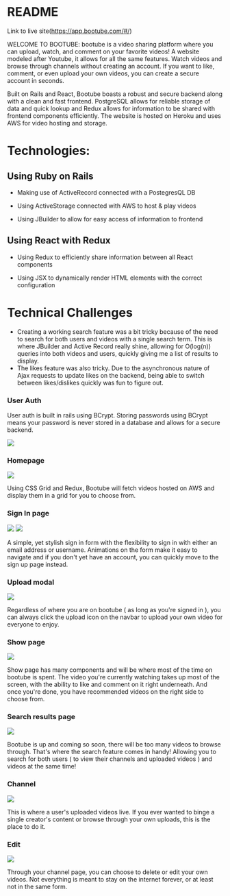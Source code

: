# README
Link to live site(https://app.bootube.com/#/)

WELCOME TO BOOTUBE:
bootube is a video sharing platform where you can upload, watch, and comment on your favorite videos! A website modeled after Youtube, it allows for all the same features. Watch videos and browse through channels without creating an account. If you want to like, comment, or even upload your own videos, you can create a secure account in seconds.

Built on Rails and React, Bootube boasts a robust and secure backend along with a clean and fast frontend. PostgreSQL allows for reliable storage of data and quick lookup and Redux allows for information to be shared with frontend components efficiently. The website is hosted on Heroku and uses AWS for video hosting and storage.

# Technologies:

## Using Ruby on Rails

- Making use of ActiveRecord connected with a PostegresQL DB 

- Using ActiveStorage connected with AWS to host & play videos

- Using JBuilder to allow for easy access of information to frontend

## Using React with Redux

- Using Redux to efficiently share information between all React components

- Using JSX to dynamically render HTML elements with the correct configuration

# Technical Challenges

- Creating a working search feature was a bit tricky because of the need to search for both users and videos with a single search term. This is where JBuilder and Active Record really shine, allowing for O(log(n)) queries into both videos and users, quickly giving me a list of results to display.
- The likes feature was also tricky. Due to the asynchronous nature of Ajax requests to update likes on the backend, being able to switch between likes/dislikes quickly was fun to figure out.

### User Auth

User auth is built in rails using BCrypt. Storing passwords using BCrypt means your password is never stored in a database and allows for a secure backend.

<img src="/readme-screenshots/userAuth.png" />

### Homepage

<img src="/readme-screenshots/homepage.png" />

Using CSS Grid and Redux, Bootube will fetch videos hosted on AWS and display them in a grid for you to choose from.

### Sign In page

<img src="/readme-screenshots/login.png" />
<img src="/readme-screenshots/signup.png" />

A simple, yet stylish sign in form with the flexibility to sign in with either an email address or username. Animations on the form make it easy to navigate and if you don't yet have an account, you can quickly move to the sign up page instead.

### Upload modal

<img src="/readme-screenshots/upload.png" />

Regardless of where you are on bootube ( as long as you're signed in ), you can always click the upload icon on the navbar to upload your own video for everyone to enjoy.

### Show page

<img src="/readme-screenshots/show.png" />

Show page has many components and will be where most of the time on bootube is spent. The video you're currently watching takes up most of the screen, with the ability to like and comment on it right underneath. And once you're done, you have recommended videos on the right side to choose from.

### Search results page

<img src="/readme-screenshots/search.png" />

Bootube is up and coming so soon, there will be too many videos to browse through. That's where the search feature comes in handy! Allowing you to search for both users ( to view their channels and uploaded videos ) and videos at the same time!

### Channel

<img src="/readme-screenshots/channel.png" />

This is where a user's uploaded videos live. If you ever wanted to binge a single creator's content or browse through your own uploads, this is the place to do it.

### Edit

<img src="/readme-screenshots/edit.png" />

Through your channel page, you can choose to delete or edit your own videos. Not everything is meant to stay on the internet forever, or at least not in the same form.
